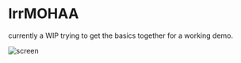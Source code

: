 # IrrMOHAA
currently a WIP trying to get the basics together for a working demo.

![screen](screen.png)
